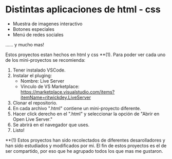 # Distintas aplicaciones de html - css

- Muestra de imagenes interactivo
- Botones especiales
- Menú de redes sociales

...... y mucho mas!

Estos proyectos estan hechos en html y css **(1).
Para poder ver cada uno de los mini-proyectos se recomienda:

1. Tener instalado VSCode.
2. Instalar el pluging:
   - Nombre: Live Server
   - Vínculo de VS Marketplace: https://marketplace.visualstudio.com/items?itemName=ritwickdey.LiveServer
3. Clonar el repositorio.
4. En cada archivo ".html" contiene un mini-proyecto diferente.
5. Hacer click derecho en el ".html" y seleccionar la opción de "Abrir en Open Live Server."
6. Se abrirá en el navegador que uses.
7. Listo!



**(1) Estos proyectos han sido recolectados de diferentes desarolladores y han sido estudiados y modificados por mi.
      El fin de estos proyectos es el de ser compartido, por eso que he agrupado todos los que mas me gustaron.
